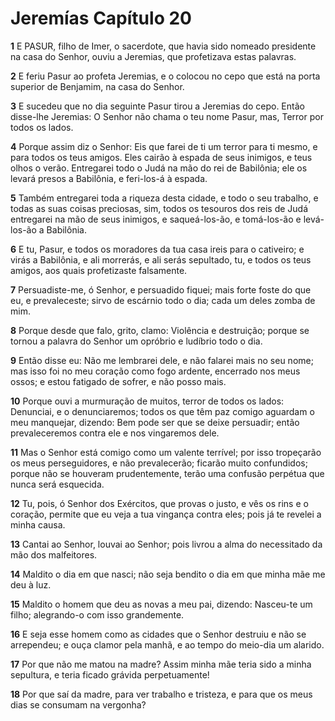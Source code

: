 # Jeremías Capítulo 20

**1** 	E PASUR, filho de Imer, o sacerdote, que havia sido nomeado presidente na casa do Senhor, ouviu a Jeremias, que profetizava estas palavras.

**2** 	E feriu Pasur ao profeta Jeremias, e o colocou no cepo que está na porta superior de Benjamim, na casa do Senhor.

**3** 	E sucedeu que no dia seguinte Pasur tirou a Jeremias do cepo. Então disse-lhe Jeremias: O Senhor não chama o teu nome Pasur, mas, Terror por todos os lados.

**4** 	Porque assim diz o Senhor: Eis que farei de ti um terror para ti mesmo, e para todos os teus amigos. Eles cairão à espada de seus inimigos, e teus olhos o verão. Entregarei todo o Judá na mão do rei de Babilônia; ele os levará presos a Babilônia, e feri-los-á à espada.

**5** 	Também entregarei toda a riqueza desta cidade, e todo o seu trabalho, e todas as suas coisas preciosas, sim, todos os tesouros dos reis de Judá entregarei na mão de seus inimigos, e saqueá-los-ão, e tomá-los-ão e levá-los-ão a Babilônia.

**6** 	E tu, Pasur, e todos os moradores da tua casa ireis para o cativeiro; e virás a Babilônia, e ali morrerás, e ali serás sepultado, tu, e todos os teus amigos, aos quais profetizaste falsamente.

**7** 	Persuadiste-me, ó Senhor, e persuadido fiquei; mais forte foste do que eu, e prevaleceste; sirvo de escárnio todo o dia; cada um deles zomba de mim.

**8** 	Porque desde que falo, grito, clamo: Violência e destruição; porque se tornou a palavra do Senhor um opróbrio e ludíbrio todo o dia.

**9** 	Então disse eu: Não me lembrarei dele, e não falarei mais no seu nome; mas isso foi no meu coração como fogo ardente, encerrado nos meus ossos; e estou fatigado de sofrer, e não posso mais.

**10** 	Porque ouvi a murmuração de muitos, terror de todos os lados: Denunciai, e o denunciaremos; todos os que têm paz comigo aguardam o meu manquejar, dizendo: Bem pode ser que se deixe persuadir; então prevaleceremos contra ele e nos vingaremos dele.

**11** 	Mas o Senhor está comigo como um valente terrível; por isso tropeçarão os meus perseguidores, e não prevalecerão; ficarão muito confundidos; porque não se houveram prudentemente, terão uma confusão perpétua que nunca será esquecida.

**12** 	Tu, pois, ó Senhor dos Exércitos, que provas o justo, e vês os rins e o coração, permite que eu veja a tua vingança contra eles; pois já te revelei a minha causa.

**13** 	Cantai ao Senhor, louvai ao Senhor; pois livrou a alma do necessitado da mão dos malfeitores.

**14** 	Maldito o dia em que nasci; não seja bendito o dia em que minha mãe me deu à luz.

**15** 	Maldito o homem que deu as novas a meu pai, dizendo: Nasceu-te um filho; alegrando-o com isso grandemente.

**16** 	E seja esse homem como as cidades que o Senhor destruiu e não se arrependeu; e ouça clamor pela manhã, e ao tempo do meio-dia um alarido.

**17** 	Por que não me matou na madre? Assim minha mãe teria sido a minha sepultura, e teria ficado grávida perpetuamente!

**18** 	Por que saí da madre, para ver trabalho e tristeza, e para que os meus dias se consumam na vergonha?

